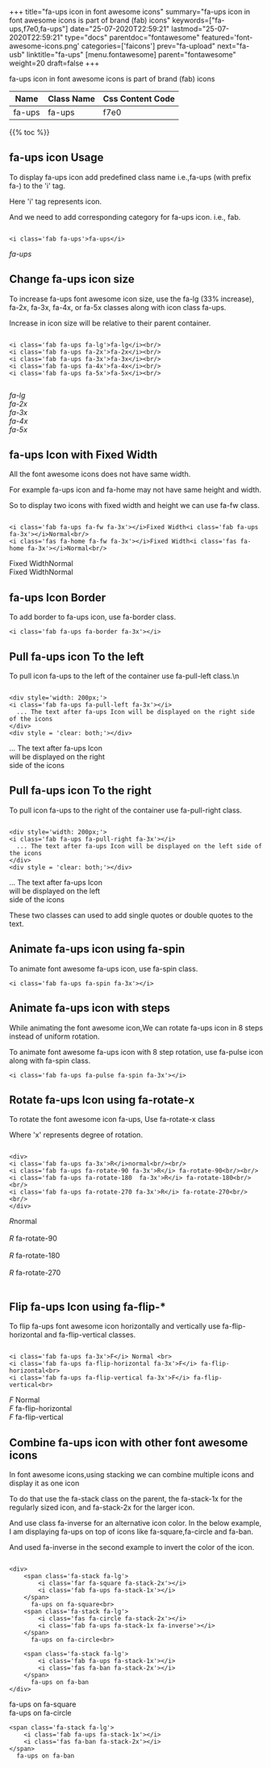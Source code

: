 +++
title="fa-ups icon in font awesome icons"
summary="fa-ups icon in font awesome icons is part of brand (fab) icons"
keywords=["fa-ups,f7e0,fa-ups"]
date="25-07-2020T22:59:21"
lastmod="25-07-2020T22:59:21"
type="docs"
parentdoc="fontawesome"
featured='font-awesome-icons.png'
categories=['faicons']
prev="fa-upload"
next="fa-usb"
linktitle="fa-ups"
[menu.fontawesome]
parent="fontawesome"
weight=20
draft=false
+++


fa-ups icon in font awesome icons is part of brand (fab) icons

<div class='table-responsive'><table class='table'><thead><tr><th>Name</th><th>Class Name</th><th>Css Content Code</th></tr></thead><tbody><tr><td>fa-ups</td><td>fa-ups</td><td>f7e0</td></tr></tbody></table></div>


{{% toc %}}


## fa-ups icon Usage

To display fa-ups icon add predefined class name i.e.,fa-ups (with prefix fa-) to the 'i' tag.

Here 'i' tag represents icon.

And we need to add corresponding category for fa-ups icon. i.e., fab.


```

<i class='fab fa-ups'>fa-ups</i>
```

<i class='fab fa-ups'>fa-ups</i>




## Change fa-ups icon size
To increase fa-ups font awesome icon size, use the fa-lg (33% increase), fa-2x, fa-3x, fa-4x, or fa-5x classes along with icon class fa-ups.

Increase in icon size will be relative to their parent container. 

```

<i class='fab fa-ups fa-lg'>fa-lg</i><br/>
<i class='fab fa-ups fa-2x'>fa-2x</i><br/>
<i class='fab fa-ups fa-3x'>fa-3x</i><br/>
<i class='fab fa-ups fa-4x'>fa-4x</i><br/>
<i class='fab fa-ups fa-5x'>fa-5x</i><br/>
            
```

<i class='fab fa-ups fa-lg'>fa-lg</i><br/>
<i class='fab fa-ups fa-2x'>fa-2x</i><br/>
<i class='fab fa-ups fa-3x'>fa-3x</i><br/>
<i class='fab fa-ups fa-4x'>fa-4x</i><br/>
<i class='fab fa-ups fa-5x'>fa-5x</i><br/>
            



## fa-ups Icon with Fixed Width 

All the font awesome icons does not have same width.

For example fa-ups icon and fa-home may not have same height and width.

So to display two icons with fixed width and height we can use fa-fw class.


```

<i class='fab fa-ups fa-fw fa-3x'></i>Fixed Width<i class='fab fa-ups fa-3x'></i>Normal<br/>
<i class='fas fa-home fa-fw fa-3x'></i>Fixed Width<i class='fas fa-home fa-3x'></i>Normal<br/>
```

<i class='fab fa-ups fa-fw fa-3x'></i>Fixed Width<i class='fab fa-ups fa-3x'></i>Normal<br/>
<i class='fas fa-home fa-fw fa-3x'></i>Fixed Width<i class='fas fa-home fa-3x'></i>Normal<br/>



## fa-ups Icon Border 

To add border to fa-ups icon, use fa-border class.


```
<i class='fab fa-ups fa-border fa-3x'></i>

```
<i class='fab fa-ups fa-border fa-3x'></i>





## Pull fa-ups icon To the left

To pull icon fa-ups to the left of the container use fa-pull-left class.\n

```

<div style='width: 200px;'>
<i class='fab fa-ups fa-pull-left fa-3x'></i>
  ... The text after fa-ups Icon will be displayed on the right side of the icons
</div>
<div style = 'clear: both;'></div>
```

<div style='width: 200px;'>
<i class='fab fa-ups fa-pull-left fa-3x'></i>
  ... The text after fa-ups Icon will be displayed on the right side of the icons
</div>
<div style = 'clear: both;'></div>




## Pull fa-ups icon To the right
To pull icon fa-ups to the right of the container use fa-pull-right class.

```

<div style='width: 200px;'>
<i class='fab fa-ups fa-pull-right fa-3x'></i>
  ... The text after fa-ups Icon will be displayed on the left side of the icons
</div>
<div style = 'clear: both;'></div>
```

<div style='width: 200px;'>
<i class='fab fa-ups fa-pull-right fa-3x'></i>
  ... The text after fa-ups Icon will be displayed on the left side of the icons
</div>
<div style = 'clear: both;'></div>

These two classes can used to add single quotes or double quotes to the text.


## Animate fa-ups icon using fa-spin
To animate font awesome fa-ups icon, use fa-spin class.

```
<i class='fab fa-ups fa-spin fa-3x'></i>
```
<i class='fab fa-ups fa-spin fa-3x'></i>




## Animate fa-ups icon with steps
While animating the font awesome icon,We can rotate fa-ups icon in 8 steps instead of uniform rotation.

To animate font awesome fa-ups icon with 8 step rotation, use fa-pulse icon along with fa-spin class.


```
<i class='fab fa-ups fa-pulse fa-spin fa-3x'></i>

```
<i class='fab fa-ups fa-pulse fa-spin fa-3x'></i>





## Rotate fa-ups Icon using fa-rotate-x
To rotate the font awesome icon fa-ups, Use fa-rotate-x class

Where 'x' represents degree of rotation.


```

<div>
<i class='fab fa-ups fa-3x'>R</i>normal<br/><br/>
<i class='fab fa-ups fa-rotate-90 fa-3x'>R</i> fa-rotate-90<br/><br/> 
<i class='fab fa-ups fa-rotate-180  fa-3x'>R</i> fa-rotate-180<br/><br/> 
<i class='fab fa-ups fa-rotate-270 fa-3x'>R</i> fa-rotate-270<br/><br/>
</div>
```

<div>
<i class='fab fa-ups fa-3x'>R</i>normal<br/><br/>
<i class='fab fa-ups fa-rotate-90 fa-3x'>R</i> fa-rotate-90<br/><br/> 
<i class='fab fa-ups fa-rotate-180  fa-3x'>R</i> fa-rotate-180<br/><br/> 
<i class='fab fa-ups fa-rotate-270 fa-3x'>R</i> fa-rotate-270<br/><br/>
</div>




## Flip fa-ups Icon using fa-flip-*
To flip fa-ups font awesome icon horizontally and vertically use fa-flip-horizontal and fa-flip-vertical classes. 

```

<i class='fab fa-ups fa-3x'>F</i> Normal <br>
<i class='fab fa-ups fa-flip-horizontal fa-3x'>F</i> fa-flip-horizontal<br>
<i class='fab fa-ups fa-flip-vertical fa-3x'>F</i> fa-flip-vertical<br>
```

<i class='fab fa-ups fa-3x'>F</i> Normal <br>
<i class='fab fa-ups fa-flip-horizontal fa-3x'>F</i> fa-flip-horizontal<br>
<i class='fab fa-ups fa-flip-vertical fa-3x'>F</i> fa-flip-vertical<br>




## Combine fa-ups icon with other font awesome icons
In font awesome icons,using stacking we can combine multiple icons and display it as one icon 

To do that use the fa-stack class on the parent, the fa-stack-1x for the regularly sized icon, and fa-stack-2x for the larger icon.

And use class fa-inverse for an alternative icon color. 
In the below example, I am displaying fa-ups on top of icons like fa-square,fa-circle and fa-ban.

And used fa-inverse in the second example to invert the color of the icon.

```

<div>
    <span class='fa-stack fa-lg'>
        <i class='far fa-square fa-stack-2x'></i>
        <i class='fab fa-ups fa-stack-1x'></i>
    </span>
      fa-ups on fa-square<br>
    <span class='fa-stack fa-lg'>
        <i class='fas fa-circle fa-stack-2x'></i>
        <i class='fab fa-ups fa-stack-1x fa-inverse'></i>
    </span>
      fa-ups on fa-circle<br>

    <span class='fa-stack fa-lg'>
        <i class='fab fa-ups fa-stack-1x'></i>
        <i class='fas fa-ban fa-stack-2x'></i>
    </span>
      fa-ups on fa-ban
</div>
```

<div>
    <span class='fa-stack fa-lg'>
        <i class='far fa-square fa-stack-2x'></i>
        <i class='fab fa-ups fa-stack-1x'></i>
    </span>
      fa-ups on fa-square<br>
    <span class='fa-stack fa-lg'>
        <i class='fas fa-circle fa-stack-2x'></i>
        <i class='fab fa-ups fa-stack-1x fa-inverse'></i>
    </span>
      fa-ups on fa-circle<br>

    <span class='fa-stack fa-lg'>
        <i class='fab fa-ups fa-stack-1x'></i>
        <i class='fas fa-ban fa-stack-2x'></i>
    </span>
      fa-ups on fa-ban
</div>






